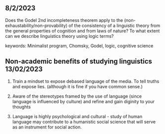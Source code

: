 ## 8/2/2023

Does the Godel 2nd incompleteness theorem apply to the (non-exhaustability/non-provability) of the consistency of a linguistic theory from the general properties of cognition and from laws of nature? To what extent can we describe linguistics theory using logic terms?

keywords: Minimalist program, Chomsky, Godel, logic, cognitive science

## Non-academic benefits of studying linguistics 13/02/2023

1. Train a mindset to expose debased language of the media. To tell truths and expose lies. (although it is fine if you have common sense.)

2. Aware of the stereotypes framed by the use of language (since language is influenced by culture) and refine and gain diginity to your thoughts

3. Language is highly psychological and cultural - study of human language may contribute to a humanistic social science that will serve as an instrument for social action.
